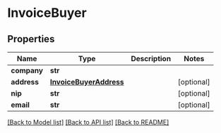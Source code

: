 # InvoiceBuyer

## Properties
Name | Type | Description | Notes
------------ | ------------- | ------------- | -------------
**company** | **str** |  | 
**address** | [**InvoiceBuyerAddress**](InvoiceBuyerAddress.md) |  | [optional] 
**nip** | **str** |  | [optional] 
**email** | **str** |  | [optional] 

[[Back to Model list]](../README.md#documentation-for-models) [[Back to API list]](../README.md#documentation-for-api-endpoints) [[Back to README]](../README.md)


